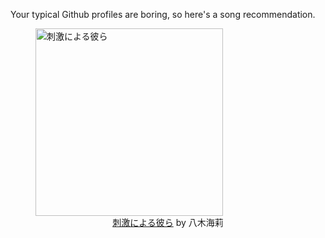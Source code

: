 Your typical Github profiles are boring, so here's a song recommendation.
<figure><img width="300" height="300" src="https://i.scdn.co/image/ab67616d0000b27339f44a98deba97c0e2638c7f" alt="刺激による彼ら" /><figcaption align="center"><a href="https://open.spotify.com/track/6pmrBEDpexl95jmAta5MB3" target="_blank">刺激による彼ら</a> by 八木海莉</figcaption></figure>
